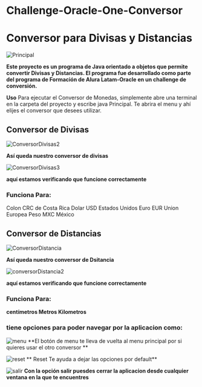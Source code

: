 # Challenge-Oracle-One-Conversor


# Conversor para Divisas y Distancias

![Principal](https://user-images.githubusercontent.com/123495174/233197808-08663524-8a75-4873-bd8f-cea7a08b25b0.png)

**Este proyecto es un programa de Java orientado a objetos que permite convertir Divisas y Distancias. El programa fue desarrollado como parte del programa de Formación de Alura Latam-Oracle en un challenge de conversión.**

**Uso**
Para ejecutar el Conversor de Monedas, simplemente abre una terminal en la carpeta del proyecto y escribe java Principal. Te abrira el menu y ahí elijes el conversor que desees utilizar.



## Conversor de Divisas

![ConversorDivisas2](https://user-images.githubusercontent.com/123495174/233197800-98e992f1-0971-43c6-bee0-4008956c8169.png)

**Así queda nuestro conversor de divisas**

![ConversorDivisas3](https://user-images.githubusercontent.com/123495174/233197804-96ede69f-85b2-413f-8fe5-7d5168ebf4be.png)

**aquí estamos verificando que funcione correctamente**

### Funciona Para:
Colon CRC de Costa Rica
Dolar USD Estados Unidos
Euro EUR Union Europea
Peso MXC México 

## Conversor de Distancias

![ConversorDistancia](https://user-images.githubusercontent.com/123495174/233197788-cd0f5b2d-ee94-42a9-9dd1-90c242689015.png)

**Así queda nuestro conversor de Dsitancia**

![conversorDistancia2](https://user-images.githubusercontent.com/123495174/233197795-8ab3bfe3-d2c1-4408-a480-d3702502a124.png)

**aquí estamos verificando que funcione correctamente**

### Funciona Para:

**centímetros 
Metros
Kilometros**

### tiene opciones para poder navegar por la aplicacion como:


![menu](https://user-images.githubusercontent.com/123495174/233197806-3c5d2e61-3a23-4b06-af70-9917ec0a4e85.png)
**El botón de menu te lleva de vuelta al menu principal por si quieres usar el otro conversor **



![reset](https://user-images.githubusercontent.com/123495174/233197813-f31e794c-149b-452b-9932-5a71f2d373a6.png)
** Reset Te ayuda a dejar las opciones por default**




![salir](https://user-images.githubusercontent.com/123495174/233197819-b7bb3e05-2fbe-4ff6-9782-8559afdce2a2.png)
**Con la opción salir puesdes cerrar la aplicacion desde cualquier ventana en la que te encuentres**

